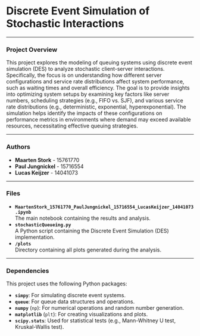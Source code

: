 # Discrete Event Simulation of Stochastic Interactions

---

### **Project Overview**
This project explores the modeling of queuing systems using discrete event simulation (DES) to analyze stochastic client-server interactions. Specifically, the focus is on understanding how different server configurations and service rate distributions affect system performance, such as waiting times and overall efficiency. The goal is to provide insights into optimizing system setups by examining key factors like server numbers, scheduling strategies (e.g., FIFO vs. SJF), and various service rate distributions (e.g., deterministic, exponential, hyperexponential). The simulation helps identify the impacts of these configurations on performance metrics in environments where demand may exceed available resources, necessitating effective queuing strategies.

---

### **Authors**  
- **Maarten Stork** - 15761770  
- **Paul Jungnickel** - 15716554  
- **Lucas Keijzer** - 14041073  

---

### **Files**  
- **`MaartenStork_15761770_PaulJungnickel_15716554_LucasKeijzer_14041073.ipynb`**  
  The main notebook containing the results and analysis.  
- **`stochasticQueueing.py`**  
  A Python script containing the Discrete Event Simulation (DES) implementation.  
- **`/plots`**  
  Directory containing all plots generated during the analysis.  

---

### **Dependencies**  
This project uses the following Python packages:  

- **`simpy`**: For simulating discrete event systems.  
- **`queue`**: For queue data structures and operations.  
- **`numpy`** (`np`): For numerical operations and random number generation.  
- **`matplotlib`** (`plt`): For creating visualizations and plots.  
- **`scipy.stats`**: Used for statistical tests (e.g., Mann-Whitney U test, Kruskal-Wallis test).

